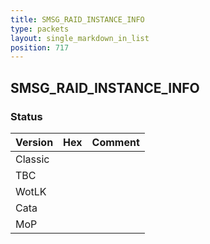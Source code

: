 ```yaml
---
title: SMSG_RAID_INSTANCE_INFO
type: packets
layout: single_markdown_in_list
position: 717
---
```


## SMSG_RAID_INSTANCE_INFO

### Status

Version | Hex | Comment
---------- | ---------- | ---------- 
Classic |  |  
TBC |  |  
WotLK |  |  
Cata |  |  
MoP |  |  